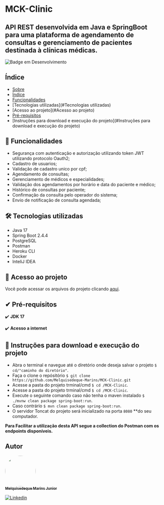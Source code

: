 # MCK-Clinic

## API REST desenvolvida em Java e SpringBoot para uma plataforma de agendamento de consultas e gerenciamento de pacientes destinada à clínicas médicas.

![Badge em Desenvolvimento](http://img.shields.io/static/v1?label=STATUS&message=EM%20DESENVOLVIMENTO&color=GREEN&style=for-the-badge)

## Índice
<!--ts-->
* [Sobre](#Sobre)
* [Índice](#Índice)
* [Funcionalidades](#Funcionalidades)
* [Tecnologias utilizadas](#Tecnologias utilizadas)
* [Acesso ao projeto](#Acesso ao projeto)
* [Pré-requisitos](#Pré-requisitos)
* [Instruções para download e execução do projeto](#Instruções para download e execução do projeto)
<!--te-->

## 🔨 Funcionalidades 
- Segurança com autenticação e autorização utilizando token JWT utilizando protocolo Oauth2;
- Cadastro de usuarios;
- Validação de cadastro unico por cpf;
- Agendamento de consultas;
- Gerenciamento de médicos e especialidades;
- Validação dos agendamentos por horário e data do paciente e médico;
- Histórico de consultas por paciente;
- Confirmação da consulta pelo operador do sistema;
- Envio de notificação de consulta agendada;

## 🛠️️ Tecnologias utilizadas

- Java 17
- Spring Boot 2.4.4
- PostgreSQL
- Postman
- Heroku CLI
- Docker
- InteliJ IDEA

## 📁 Acesso ao projeto

Você pode acessar os arquivos do projeto clicando [aqui](https://github.com/Melquisedeque-Marins/MCK-Clinic/tree/main/src).

## ✔ Pré-requisitos

✔️ **JDK 17** 

✔️ **Acesso a internet**

## 🎲️ Instruções para download e execução do projeto

- Abra o terminal e navegue até o diretório onde deseja salvar o projeto
``$ cd/"caminho do diretório"``.
- Faça o clone o repósitório
``$ git clone https://github.com/Melquisedeque-Marins/MCK-Clinic.git``
- Acesse a pasta do projeto trminal/cmd
``$ cd /MCK-Clinic``.
- Acesse a pasta do projeto trminal/cmd
``$ cd /MCK-Clinic``.
- Execute o seguinte comando caso não tenha o maven instalado
``$ ./mvnw clean package spring-boot:run``.
- Caso contrário
``$ mvn clean package spring-boot:run``.
- O servidor Toncat do projeto será inicializado na porta
``8080``
**do seu computador.

**Para Facilitar a utilização desta API segue a collection do Postman com os endpoints disponíveis.**

## Autor
<a href="https://github.com/Melquisedeque-Marins">
 <img style="border-radius: 50%;" src="https://avatars.githubusercontent.com/u/93653645?v=4" width="100px;" alt=""/>
<br />
 <sub><b>Melquisedeque Marins Junior</b></sub></a> <a href="https://www.linkedin.com/in/melquisedeque-marins-junior-324291230"></a>

[![Linkedin](https://img.shields.io/badge/LinkedIn-0077B5?style=for-the-badge&logo=linkedin&logoColor=white)](https://www.linkedin.com/in/melquisedeque-marins-junior-324291230)

